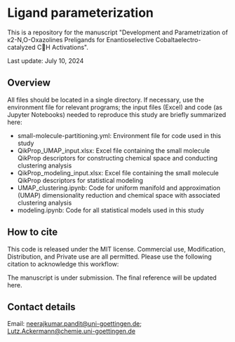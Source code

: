 # Ligand parameterization
This is a repository for the manuscript "Development and Parametrization of κ2-N,O-Oxazolines Preligands for Enantioselective Cobaltaelectro-catalyzed CH Activations".

Last update: July 10, 2024

## Overview
All files should be located in a single directory. If necessary, use the environment file for relevant programs; the input files (Excel) and code (as Jupyter Notebooks) needed to reproduce this study are briefly summarized here:

- small-molecule-partitioning.yml: Environment file for code used in this study
- QikProp_UMAP_input.xlsx: Excel file containing the small molecule QikProp descriptors for constructing chemical space and conducting clustering analysis 
- QikProp_modeling_input.xlsx: Excel file containing the small molecule QikProp descriptors for statistical modeling
- UMAP_clustering.ipynb: Code for uniform manifold and approximation (UMAP) dimensionality reduction and chemical space with associated clustering analysis
- modeling.ipynb: Code for all statistical models used in this study


## How to cite
This code is released under the MIT license. Commercial use, Modification, Distribution, and Private use are all permitted. Please use the following citation to acknowledge this workflow:

The manuscript is under submission. The final reference will be updated here.

## Contact details
Email: neerajkumar.pandit@uni-goettingen.de; Lutz.Ackermann@chemie.uni-goettingen.de
